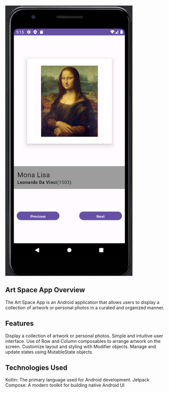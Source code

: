 ![Logo](https://github.com/senajpeg/ArtSpace/blob/main/artSpace1.png?raw=true)




Art Space App
Overview
--------
The Art Space App is an Android application that allows users to display a collection of artwork or personal photos in a curated and organized manner.

Features
--------
Display a collection of artwork or personal photos.
Simple and intuitive user interface.
Use of Row and Column composables to arrange artwork on the screen.
Customize layout and styling with Modifier objects.
Manage and update states using MutableState objects.

Technologies Used
-----------------
Kotlin: The primary language used for Android development.
Jetpack Compose: A modern toolkit for building native Android UI


